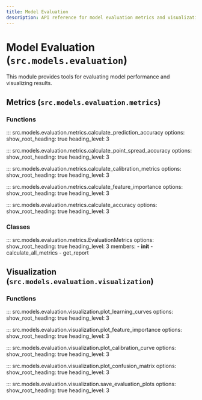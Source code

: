 ```yaml
---
title: Model Evaluation
description: API reference for model evaluation metrics and visualization.
---
```


# Model Evaluation (`src.models.evaluation`)

This module provides tools for evaluating model performance and visualizing results.

## Metrics (`src.models.evaluation.metrics`)

### Functions

::: src.models.evaluation.metrics.calculate_prediction_accuracy
    options:
      show_root_heading: true
      heading_level: 3

::: src.models.evaluation.metrics.calculate_point_spread_accuracy
    options:
      show_root_heading: true
      heading_level: 3

::: src.models.evaluation.metrics.calculate_calibration_metrics
    options:
      show_root_heading: true
      heading_level: 3

::: src.models.evaluation.metrics.calculate_feature_importance
    options:
      show_root_heading: true
      heading_level: 3

::: src.models.evaluation.metrics.calculate_accuracy
    options:
      show_root_heading: true
      heading_level: 3

### Classes

::: src.models.evaluation.metrics.EvaluationMetrics
    options:
      show_root_heading: true
      heading_level: 3
      members:
        - __init__
        - calculate_all_metrics
        - get_report

## Visualization (`src.models.evaluation.visualization`)

### Functions

::: src.models.evaluation.visualization.plot_learning_curves
    options:
      show_root_heading: true
      heading_level: 3

::: src.models.evaluation.visualization.plot_feature_importance
    options:
      show_root_heading: true
      heading_level: 3

::: src.models.evaluation.visualization.plot_calibration_curve
    options:
      show_root_heading: true
      heading_level: 3

::: src.models.evaluation.visualization.plot_confusion_matrix
    options:
      show_root_heading: true
      heading_level: 3

::: src.models.evaluation.visualization.save_evaluation_plots
    options:
      show_root_heading: true
      heading_level: 3
